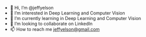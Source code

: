 - 👋 Hi, I’m @jeffyelson
- 👀 I’m interested in Deep Learning and Computer Vision
- 🌱 I’m currently learning  in Deep Learning and Computer Vision
- 💞️ I’m looking to collaborate on LinkedIn
- 📫 How to reach me jeffyelson@gmail.com

<!---
jeffyelson/jeffyelson is a ✨ special ✨ repository because its `README.md` (this file) appears on your GitHub profile.
You can click the Preview link to take a look at your changes.
--->
